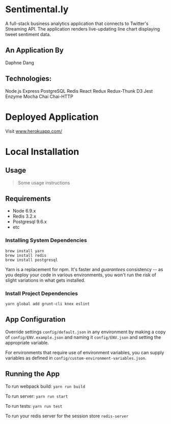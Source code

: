 # Sentimental.ly

A full-stack business analytics application that connects to Twitter's Streaming API. The application renders live-updating line chart displaying tweet sentiment data.

## An Application By

Daphne Dang

## Technologies:

Node.js
Express
PostgreSQL
Redis
React
Redux
Redux-Thunk
D3
Jest
Enzyme
Mocha
Chai
Chai-HTTP

# Deployed Application

Visit www.herokuapp.com/

# Local Installation

## Usage

> Some usage instructions

## Requirements

- Node 6.9.x
- Redis 3.2.x
- Postgresql 9.6.x
- etc

### Installing System Dependencies

```
brew install yarn
brew install redis
brew install postgresql
```

Yarn is a replacement for npm. It's faster and *guarantees* consistency -- as you deploy your code in various environments, you won't run the risk of slight variations in what gets installed.

### Install Project Dependencies

```
yarn global add grunt-cli knex eslint
```

## App Configuration

Override settings `config/default.json` in any environment by making a copy of `config/ENV.example.json` and naming it `config/ENV.json` and setting the appropriate variable.

For environments that require use of environment variables, you can supply variables as defined in `config/custom-environment-variables.json`.

## Running the App

To run webpack build: `yarn run build`

To run server: `yarn run start`

To run tests: `yarn run test`

To run your redis server for the session store `redis-server`


